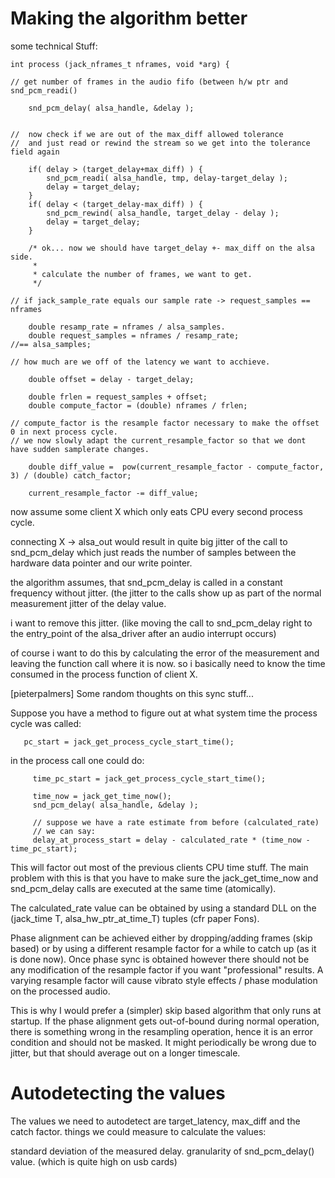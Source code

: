 # Making the algorithm better

some technical Stuff:

	
	int process (jack_nframes_t nframes, void *arg) {
	
	// get number of frames in the audio fifo (between h/w ptr and snd_pcm_readi() 
	  
	    snd_pcm_delay( alsa_handle, &delay );
	
	
	//  now check if we are out of the max_diff allowed tolerance
	//  and just read or rewind the stream so we get into the tolerance field again
	
	    if( delay > (target_delay+max_diff) ) {
	        snd_pcm_readi( alsa_handle, tmp, delay-target_delay );
	        delay = target_delay;
	    }
	    if( delay < (target_delay-max_diff) ) {
	        snd_pcm_rewind( alsa_handle, target_delay - delay );
	        delay = target_delay;
	    }
	
	    /* ok... now we should have target_delay +- max_diff on the alsa side.
	     *
	     * calculate the number of frames, we want to get.
	     */
	
	// if jack_sample_rate equals our sample rate -> request_samples == nframes
	
	    double resamp_rate = nframes / alsa_samples.
	    double request_samples = nframes / resamp_rate;                        //== alsa_samples;
	
	// how much are we off of the latency we want to acchieve.
	
	    double offset = delay - target_delay;
	
	    double frlen = request_samples + offset;
	    double compute_factor = (double) nframes / frlen;
	
	// compute_factor is the resample factor necessary to make the offset 0 in next process cycle.
	// we now slowly adapt the current_resample_factor so that we dont have sudden samplerate changes.
	
	    double diff_value =  pow(current_resample_factor - compute_factor, 3) / (double) catch_factor;
	
	    current_resample_factor -= diff_value;
	
	
	


now assume some client X which only eats CPU every second process cycle.

connecting X -> alsa_out would result in quite big jitter of the call to snd_pcm_delay which just reads the number of
samples between the hardware data pointer and our write pointer.

the algorithm assumes, that snd_pcm_delay is called in a constant frequency without jitter.
(the jitter to the calls show up as part of the normal measurement jitter of the delay value.

i want to remove this jitter. (like moving the call to snd_pcm_delay right to the entry_point of the alsa_driver after
an audio interrupt occurs)

of course i want to do this by calculating the error of the measurement and leaving the function call where it is now.
so i basically need to know the time consumed in the process function of client X.


[pieterpalmers]
Some random thoughts on this sync stuff...

Suppose you have a method to figure out at what system time the process cycle was called:
	
	   pc_start = jack_get_process_cycle_start_time();
	

in the process call one could do:
	
	     time_pc_start = jack_get_process_cycle_start_time();
	
	     time_now = jack_get_time_now();
	     snd_pcm_delay( alsa_handle, &delay );
	     
	     // suppose we have a rate estimate from before (calculated_rate)
	     // we can say:
	     delay_at_process_start = delay - calculated_rate * (time_now - time_pc_start);
	

This will factor out most of the previous clients CPU time stuff. The main problem with this is that you have to make sure the jack_get_time_now and snd_pcm_delay calls are executed at the same time (atomically).

The calculated_rate value can be obtained by using a standard DLL on the (jack_time T, alsa_hw_ptr_at_time_T) tuples (cfr paper Fons).

Phase alignment can be achieved either by dropping/adding frames (skip based) or by using a different resample factor for a while to catch up (as it is done now). Once phase sync is obtained however there should not be any modification of the resample factor if you want "professional" results. A varying resample factor will cause vibrato style effects / phase modulation on the processed audio. 

This is why I would prefer a (simpler) skip based algorithm that only runs at startup. If the phase alignment gets out-of-bound during normal operation, there is something wrong in the resampling operation, hence it is an error condition and should not be masked. It might periodically be wrong due to jitter, but that should average out on a longer timescale.

# Autodetecting the values

The values we need to autodetect are target_latency, max_diff and the catch factor.
things we could measure to calculate the values:

standard deviation of the measured delay.
granularity of snd_pcm_delay() value. (which is quite high on usb cards)


